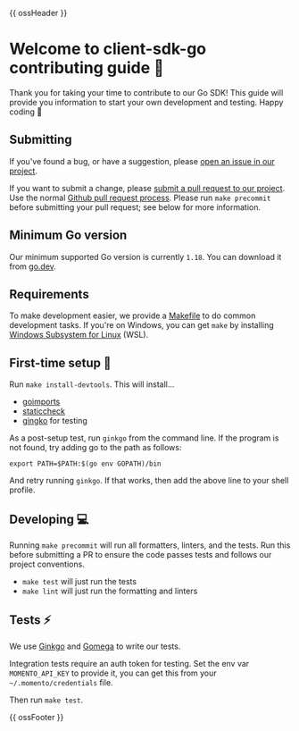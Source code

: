 {{ ossHeader }}

# Welcome to client-sdk-go contributing guide :wave:

Thank you for taking your time to contribute to our Go SDK!
This guide will provide you information to start your own development and testing.
Happy coding :dancer:

## Submitting

If you've found a bug, or have a suggestion, please [open an issue in our project](https://github.com/momentohq/client-sdk-go/issues).

If you want to submit a change, please [submit a pull request to our project](https://github.com/momentohq/client-sdk-go/pulls). Use the normal [Github pull request process](https://docs.github.com/en/pull-requests). Please run `make precommit` before submitting your pull request; see below for more information.

## Minimum Go version

Our minimum supported Go version is currently `1.18`. You can download it from [go.dev](https://go.dev/).

## Requirements

To make development easier, we provide a [Makefile](https://golangdocs.com/makefiles-golang) to do common development tasks. If you're on Windows, you can get `make` by installing [Windows Subsystem for Linux](https://learn.microsoft.com/en-us/windows/wsl/) (WSL).

## First-time setup :wrench:

Run `make install-devtools`. This will install...

- [goimports](https://pkg.go.dev/golang.org/x/tools/cmd/goimports)
- [staticcheck](https://staticcheck.io/)
- [gingko](https://onsi.github.io/ginkgo/) for testing

As a post-setup test, run `ginkgo` from the command line. If the program is not found, try adding go to the path as follows:

`export PATH=$PATH:$(go env GOPATH)/bin`

And retry running `ginkgo`. If that works, then add the above line to your shell profile.

## Developing :computer:

Running `make precommit` will run all formatters, linters, and the tests. Run this before submitting a PR to ensure the code passes tests and follows our project conventions.

- `make test` will just run the tests
- `make lint` will just run the formatting and linters

## Tests :zap:

We use [Ginkgo](https://onsi.github.io/ginkgo/) and [Gomega](https://onsi.github.io/gomega/) to write our tests.

Integration tests require an auth token for testing. Set the env var `MOMENTO_API_KEY` to provide it, you can get this from your `~/.momento/credentials` file.

Then run `make test`.

{{ ossFooter }}
